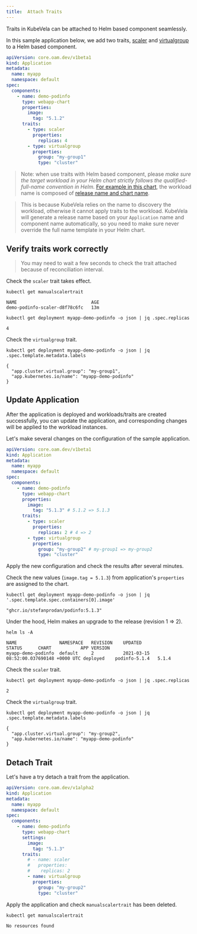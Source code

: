 ```yaml
---
title:  Attach Traits
---
```


Traits in KubeVela can be attached to Helm based component seamlessly.

In this sample application below, we add two traits, [scaler](https://github.com/kubevela/kubevela/blob/master/charts/vela-core/templates/defwithtemplate/scaler.yaml)
and [virtualgroup](https://github.com/kubevela/kubevela/blob/master/docs/examples/helm-module/virtual-group-td.yaml) to a Helm based component.

```yaml
apiVersion: core.oam.dev/v1beta1
kind: Application
metadata:
  name: myapp
  namespace: default
spec:
  components:
    - name: demo-podinfo 
      type: webapp-chart
      properties: 
        image:
          tag: "5.1.2"
      traits:
        - type: scaler
          properties:
            replicas: 4
        - type: virtualgroup
          properties:
            group: "my-group1"
            type: "cluster"
```

> Note: when use traits with Helm based component, please *make sure the target workload in your Helm chart strictly follows the qualified-full-name convention in Helm.* [For example in this chart](https://github.com/captainroy-hy/podinfo/blob/c2b9603036f1f033ec2534ca0edee8eff8f5b335/charts/podinfo/templates/deployment.yaml#L4), the workload name is composed of [release name and chart name](https://github.com/captainroy-hy/podinfo/blob/c2b9603036f1f033ec2534ca0edee8eff8f5b335/charts/podinfo/templates/_helpers.tpl#L13).

> This is because KubeVela relies on the name to discovery the workload, otherwise it cannot apply traits to the workload. KubeVela will generate a release name based on your `Application` name and component name automatically, so you need to make sure never override the full name template in your Helm chart.

## Verify traits work correctly

> You may need to wait a few seconds to check the trait attached because of reconciliation interval.

Check the `scaler` trait takes effect.
```shell
kubectl get manualscalertrait
```
```console
NAME                            AGE
demo-podinfo-scaler-d8f78c6fc   13m
```
```shell
kubectl get deployment myapp-demo-podinfo -o json | jq .spec.replicas
```
```console
4
```

Check the `virtualgroup` trait.
```shell
kubectl get deployment myapp-demo-podinfo -o json | jq .spec.template.metadata.labels
```
```console
{
  "app.cluster.virtual.group": "my-group1",
  "app.kubernetes.io/name": "myapp-demo-podinfo"
}
```

## Update Application

After the application is deployed and workloads/traits are created successfully,
you can update the application, and corresponding changes will be applied to the
workload instances.

Let's make several changes on the configuration of the sample application.

```yaml
apiVersion: core.oam.dev/v1beta1
kind: Application
metadata:
  name: myapp
  namespace: default
spec:
  components:
    - name: demo-podinfo 
      type: webapp-chart
      properties: 
        image:
          tag: "5.1.3" # 5.1.2 => 5.1.3 
      traits:
        - type: scaler
          properties:
            replicas: 2 # 4 => 2
        - type: virtualgroup
          properties:
            group: "my-group2" # my-group1 => my-group2
            type: "cluster"
```

Apply the new configuration and check the results after several minutes.

Check the new values (`image.tag = 5.1.3`) from application's `properties` are assigned to the chart.
```shell
kubectl get deployment myapp-demo-podinfo -o json | jq '.spec.template.spec.containers[0].image'
```
```console
"ghcr.io/stefanprodan/podinfo:5.1.3"
```
Under the hood, Helm makes an upgrade to the release (revision 1 => 2).
```shell
helm ls -A
```
```console
NAME              	NAMESPACE	REVISION	UPDATED                                	STATUS  	CHART        	APP VERSION
myapp-demo-podinfo	default  	2       	2021-03-15 08:52:00.037690148 +0000 UTC	deployed	podinfo-5.1.4	5.1.4
```

Check the `scaler` trait.
```shell
kubectl get deployment myapp-demo-podinfo -o json | jq .spec.replicas
```
```console
2
```

Check the `virtualgroup` trait.
```shell
kubectl get deployment myapp-demo-podinfo -o json | jq .spec.template.metadata.labels
```
```console
{
  "app.cluster.virtual.group": "my-group2",
  "app.kubernetes.io/name": "myapp-demo-podinfo"
}
```

## Detach Trait

Let's have a try detach a trait from the application.

```yaml
apiVersion: core.oam.dev/v1alpha2
kind: Application
metadata:
  name: myapp
  namespace: default
spec:
  components:
    - name: demo-podinfo 
      type: webapp-chart 
      settings: 
        image:
          tag: "5.1.3"
      traits:
        # - name: scaler
        #   properties:
        #    replicas: 2 
        - name: virtualgroup
          properties:
            group: "my-group2"
            type: "cluster"
```

Apply the application and check `manualscalertrait` has been deleted.
```shell
kubectl get manualscalertrait
```
```console
No resources found
```

